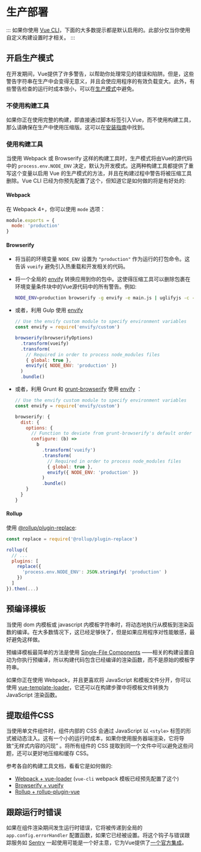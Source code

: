 <!-- TODO: translation -->

# 生产部署

:::
如果你使用 [Vue CLI](https://cli.vuejs.org)，下面的大多数提示都是默认启用的。此部分仅当你使用自定义构建设置时才相关。
:::

## 开启生产模式

在开发期间，Vue提供了许多警告，以帮助你处理常见的错误和陷阱。但是，这些警告字符串在生产中会变得无意义，并且会使应用程序的有效负载变大。此外，有些警告检查的运行时成本很小，可以在[生产模式](https://cli.vuejs.org/guide/mode-and-env.html#modes)中避免。

### 不使用构建工具

如果你正在使用完整的构建，即直接通过脚本标签引入Vue，而不使用构建工具，那么请确保在生产中使用压缩版。这可以在[安装指南](/guide/installation.html#cdn)中找到。

### 使用构建工具

当使用 Webpack 或 Browserify 这样的构建工具时，生产模式将由Vue的源代码中的 `process.env.NODE_ENV` 决定，默认为开发模式。这两种构建工具都提供了重写这个变量以启用 Vue 的生产模式的方法，并且在构建过程中警告将被压缩工具删除。Vue CLI 已经为你预先配置了这个，但知道它是如何做的将是有好处的:

#### Webpack

在 Webpack 4+，你可以使用 `mode` 选项：

```js
module.exports = {
  mode: 'production'
}
```

#### Browserify

- 将当前的环境变量 `NODE_ENV` 设置为 `"production"` 作为运行的打包命令。这告诉 `vueify` 避免引入热重载和开发相关的代码。

- 将一个全局的 [envify](https://github.com/hughsk/envify) 转换应用到你的包中。这使得压缩工具可以删除包裹在环境变量条件块中的Vue源代码中的所有警告。例如:

  ```bash
  NODE_ENV=production browserify -g envify -e main.js | uglifyjs -c -m > build.js
  ```

- 或者，利用 Gulp 使用 [envify](https://github.com/hughsk/envify)

  ```js
  // Use the envify custom module to specify environment variables
  const envify = require('envify/custom')

  browserify(browserifyOptions)
    .transform(vueify)
    .transform(
      // Required in order to process node_modules files
      { global: true },
      envify({ NODE_ENV: 'production' })
    )
    .bundle()
  ```

- 或者，利用 Grunt 和 [grunt-browserify](https://github.com/jmreidy/grunt-browserify) 使用 [envify](https://github.com/hughsk/envify) ：

  ```js
  // Use the envify custom module to specify environment variables
  const envify = require('envify/custom')

  browserify: {
    dist: {
      options: {
        // Function to deviate from grunt-browserify's default order
        configure: (b) =>
          b
            .transform('vueify')
            .transform(
              // Required in order to process node_modules files
              { global: true },
              envify({ NODE_ENV: 'production' })
            )
            .bundle()
      }
    }
  }
  ```

#### Rollup

使用 [@rollup/plugin-replace](https://github.com/rollup/plugins/tree/master/packages/replace):

```js
const replace = require('@rollup/plugin-replace')

rollup({
  // ...
  plugins: [
    replace({
      'process.env.NODE_ENV': JSON.stringify( 'production' )
    })
  ]
}).then(...)
```

## 预编译模板

当使用 dom 内模板或 javascript 内模板字符串时，将动态地执行从模板到渲染函数的编译。在大多数情况下，这已经足够快了，但是如果应用程序对性能敏感，最好避免这样做。

预编译模板最简单的方法是使用 [Single-File Components](/guide/single-file-component.html) ——相关的构建设置自动为你执行预编译，所以构建代码包含已经编译的渲染函数，而不是原始的模板字符串。

如果你正在使用 Webpack，并且更喜欢将 JavaScript 和模板文件分开，你可以使用 [vue-template-loader](https://github.com/ktsn/vue-template-loader)，它还可以在构建步骤中将模板文件转换为 JavaScript 渲染函数。

## 提取组件CSS

当使用单文件组件时，组件内部的 CSS 会通过 JavaScript 以 `<style>` 标签的形式被动态注入。这有一个小的运行时成本，如果你使用服务器端渲染，它将导致“无样式内容的闪现” 。将所有组件的 CSS 提取到同一个文件中可以避免这些问题，还可以更好地压缩和缓存 CSS。


参考各自的构建工具文档，看看它是如何做的:

- [Webpack + vue-loader](https://vue-loader.vuejs.org/en/configurations/extract-css.html) (`vue-cli` webpack 模板已经预先配置了这个)
- [Browserify + vueify](https://github.com/vuejs/vueify#css-extraction)
- [Rollup + rollup-plugin-vue](https://rollup-plugin-vue.vuejs.org/)

## 跟踪运行时错误

如果在组件渲染期间发生运行时错误，它将被传递到全局的 `app.config.errorHandler` 配置函数，如果它已经被设置。将这个钩子与错误跟踪服务如 [Sentry](https://sentry.io) 一起使用可能是一个好主意，它为Vue提供了[一个官方集成](https://sentry.io/for/vue/)。
